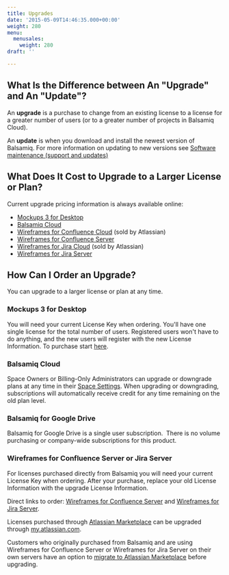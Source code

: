 ```yaml
---
title: Upgrades
date: '2015-05-09T14:46:35.000+00:00'
weight: 280
menu:
  menusales:
    weight: 280
draft: ''

---
```


## What Is the Difference between An "Upgrade" and An "Update"?

An **upgrade** is a purchase to change from an existing license to a license for a greater number of users (or to a greater number of projects in Balsamiq Cloud).

An **update** is when you download and install the newest version of Balsamiq. For more information on updating to new versions see [Software maintenance (support and updates)](/sales/maintenance/)

## What Does It Cost to Upgrade to a Larger License or Plan?

Current upgrade pricing information is always available online:

*   [Mockups 3 for Desktop](https://balsamiq.com/buy/desktopupgrades/)
*   [Balsamiq Cloud](http://balsamiq.com/buy/#cloud)
*   [Wireframes for Confluence Cloud](https://marketplace.atlassian.com/plugins/com.balsamiq.mockups.confluence/cloud/pricing) (sold by Atlassian)
*   [Wireframes for Confluence Server](https://balsamiq.com/buy/#cu)
*   [Wireframes for Jira Cloud](https://marketplace.atlassian.com/plugins/com.balsamiq.mockups.jira/cloud/pricing) (sold by Atlassian)
*   [Wireframes for Jira Server](https://balsamiq.com/buy/#ju)

## How Can I Order an Upgrade?

You can upgrade to a larger license or plan at any time.

### Mockups 3 for Desktop

You will need your current License Key when ordering. You'll have one single license for the total number of users. Registered users won't have to do anything, and the new users will register with the new License Information. To purchase start [here](https://balsamiq.com/buy/#du).

### Balsamiq Cloud

Space Owners or Billing-Only Administrators can upgrade or downgrade plans at any time in their [Space Settings](/sales/cloudsubscriptions/#changing-your-plan). When upgrading or downgrading, subscriptions will automatically receive credit for any time remaining on the old plan level.

### Balsamiq for Google Drive

Balsamiq for Google Drive is a single user subscription.  There is no volume purchasing or company-wide subscriptions for this product.

### Wireframes for Confluence Server or Jira Server

For licenses purchased directly from Balsamiq you will need your current License Key when ordering. After your purchase, replace your old License Information with the upgrade License Information.

Direct links to order: [Wireframes for Confluence Server](https://balsamiq.com/buy/#cu) and [Wireframes for Jira Server](https://balsamiq.com/buy/#ju).

Licenses purchased through [Atlassian Marketplace](/sales/marketplace/) can be upgraded through [my.atlassian.com](https://my.atlassian.com).

Customers who originally purchased from Balsamiq and are using Wireframes for Confluence Server or Wireframes for Jira Server on their own servers have an option to [migrate to Atlassian Marketplace](/sales/atlassianmigrating/) before upgrading.

